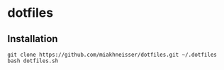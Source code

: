 # dotfiles

## Installation
```git clone https://github.com/miakhneisser/dotfiles.git ~/.dotfiles```
```bash dotfiles.sh```
